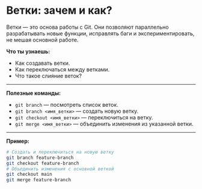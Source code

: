 # Ветки: зачем и как?

Ветки — это основа работы с Git. Они позволяют параллельно разрабатывать новые функции, исправлять баги и экспериментировать, не мешая основной работе.  

**Что ты узнаешь:**
- Как создавать ветки.
- Как переключаться между ветками.
- Что такое слияние веток?

---

**Полезные команды:**
- `git branch` — посмотреть список веток.
- `git branch <имя_ветки>` — создать новую ветку.
- `git checkout <имя_ветки>` — переключиться на ветку.
- `git merge <имя_ветки>` — объединить изменения из указанной ветки.

---

**Пример:**
```bash
# Создать и переключиться на новую ветку
git branch feature-branch
git checkout feature-branch
# Объединить изменения с основной веткой
git checkout main
git merge feature-branch
```